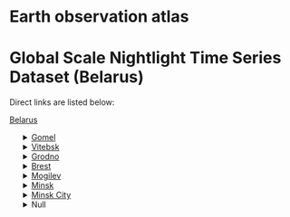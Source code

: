 # Earth observation atlas
 # Global Scale Nightlight Time Series Dataset (Belarus)
Direct links are listed below:

<a href="https://eoatlas-nightlight.s3.amazonaws.com/eoatlas-monthly-nightlight-00017.csv">Belarus</a>
<ul>
<details>
<summary><a href="https://eoatlas-nightlight.s3.amazonaws.com/eoatlas-monthly-nightlight-00514.csv">Gomel</a></summary>
<ul>
<ol>
<li><a href="https://eoatlas-nightlight.s3.amazonaws.com/eoatlas-monthly-nightlight-09664.csv">Zhlobin</a></li><li><a href="https://eoatlas-nightlight.s3.amazonaws.com/eoatlas-monthly-nightlight-09687.csv">Lyelchytsy</a></li><li><a href="https://eoatlas-nightlight.s3.amazonaws.com/eoatlas-monthly-nightlight-09688.csv">Zhytkavichy</a></li><li><a href="https://eoatlas-nightlight.s3.amazonaws.com/eoatlas-monthly-nightlight-09689.csv">Akciabrski</a></li><li><a href="https://eoatlas-nightlight.s3.amazonaws.com/eoatlas-monthly-nightlight-09690.csv">Pyetrykaw</a></li><li><a href="https://eoatlas-nightlight.s3.amazonaws.com/eoatlas-monthly-nightlight-09691.csv">Vietka</a></li><li><a href="https://eoatlas-nightlight.s3.amazonaws.com/eoatlas-monthly-nightlight-09692.csv">Dobrush</a></li><li><a href="https://eoatlas-nightlight.s3.amazonaws.com/eoatlas-monthly-nightlight-09693.csv">Gomel</a></li><li><a href="https://eoatlas-nightlight.s3.amazonaws.com/eoatlas-monthly-nightlight-09694.csv">Chachersk</a></li><li><a href="https://eoatlas-nightlight.s3.amazonaws.com/eoatlas-monthly-nightlight-09695.csv">Karma</a></li><li><a href="https://eoatlas-nightlight.s3.amazonaws.com/eoatlas-monthly-nightlight-09696.csv">Rahachow</a></li><li><a href="https://eoatlas-nightlight.s3.amazonaws.com/eoatlas-monthly-nightlight-09697.csv">Buda-Kashalyova</a></li><li><a href="https://eoatlas-nightlight.s3.amazonaws.com/eoatlas-monthly-nightlight-09698.csv">Naroulia</a></li><li><a href="https://eoatlas-nightlight.s3.amazonaws.com/eoatlas-monthly-nightlight-09699.csv">Mazyr</a></li><li><a href="https://eoatlas-nightlight.s3.amazonaws.com/eoatlas-monthly-nightlight-09700.csv">Rechytsa</a></li><li><a href="https://eoatlas-nightlight.s3.amazonaws.com/eoatlas-monthly-nightlight-09701.csv">Svietlahorsk</a></li><li><a href="https://eoatlas-nightlight.s3.amazonaws.com/eoatlas-monthly-nightlight-09702.csv">Brahin</a></li><li><a href="https://eoatlas-nightlight.s3.amazonaws.com/eoatlas-monthly-nightlight-09703.csv">Yelʹsk</a></li><li><a href="https://eoatlas-nightlight.s3.amazonaws.com/eoatlas-monthly-nightlight-09704.csv">Kalinkavichy</a></li><li><a href="https://eoatlas-nightlight.s3.amazonaws.com/eoatlas-monthly-nightlight-09705.csv">Khoiniki</a></li><li><a href="https://eoatlas-nightlight.s3.amazonaws.com/eoatlas-monthly-nightlight-09706.csv">Loyew</a></li></ul>
</ol>
</details>
<details>
<summary><a href="https://eoatlas-nightlight.s3.amazonaws.com/eoatlas-monthly-nightlight-00515.csv">Vitebsk</a></summary>
<ul>
<ol>
</ul>
</ol>
</details>
<details>
<summary><a href="https://eoatlas-nightlight.s3.amazonaws.com/eoatlas-monthly-nightlight-00516.csv">Grodno</a></summary>
<ul>
<ol>
</ul>
</ol>
</details>
<details>
<summary><a href="https://eoatlas-nightlight.s3.amazonaws.com/eoatlas-monthly-nightlight-00517.csv">Brest</a></summary>
<ul>
<ol>
<li><a href="https://eoatlas-nightlight.s3.amazonaws.com/eoatlas-monthly-nightlight-09667.csv">Brest</a></li><li><a href="https://eoatlas-nightlight.s3.amazonaws.com/eoatlas-monthly-nightlight-09707.csv">Stolin</a></li><li><a href="https://eoatlas-nightlight.s3.amazonaws.com/eoatlas-monthly-nightlight-09708.csv">Luninets</a></li><li><a href="https://eoatlas-nightlight.s3.amazonaws.com/eoatlas-monthly-nightlight-09709.csv">Pinsk</a></li><li><a href="https://eoatlas-nightlight.s3.amazonaws.com/eoatlas-monthly-nightlight-09710.csv">Hantsavichy</a></li><li><a href="https://eoatlas-nightlight.s3.amazonaws.com/eoatlas-monthly-nightlight-09711.csv">Baranovichy</a></li><li><a href="https://eoatlas-nightlight.s3.amazonaws.com/eoatlas-monthly-nightlight-09712.csv">Byaroza</a></li><li><a href="https://eoatlas-nightlight.s3.amazonaws.com/eoatlas-monthly-nightlight-09713.csv">Drahichyn</a></li><li><a href="https://eoatlas-nightlight.s3.amazonaws.com/eoatlas-monthly-nightlight-09714.csv">Ivanava</a></li><li><a href="https://eoatlas-nightlight.s3.amazonaws.com/eoatlas-monthly-nightlight-09715.csv">Ivatsevichy</a></li><li><a href="https://eoatlas-nightlight.s3.amazonaws.com/eoatlas-monthly-nightlight-09716.csv">Kamenets</a></li><li><a href="https://eoatlas-nightlight.s3.amazonaws.com/eoatlas-monthly-nightlight-09717.csv">Kobryn</a></li><li><a href="https://eoatlas-nightlight.s3.amazonaws.com/eoatlas-monthly-nightlight-09718.csv">Lyakhavichy</a></li><li><a href="https://eoatlas-nightlight.s3.amazonaws.com/eoatlas-monthly-nightlight-09719.csv">Malaryta</a></li><li><a href="https://eoatlas-nightlight.s3.amazonaws.com/eoatlas-monthly-nightlight-09720.csv">Pruzhany</a></li><li><a href="https://eoatlas-nightlight.s3.amazonaws.com/eoatlas-monthly-nightlight-09721.csv">Zhabinka</a></li></ul>
</ol>
</details>
<details>
<summary><a href="https://eoatlas-nightlight.s3.amazonaws.com/eoatlas-monthly-nightlight-00518.csv">Mogilev</a></summary>
<ul>
<ol>
<li><a href="https://eoatlas-nightlight.s3.amazonaws.com/eoatlas-monthly-nightlight-09668.csv">Bykhaw</a></li><li><a href="https://eoatlas-nightlight.s3.amazonaws.com/eoatlas-monthly-nightlight-09722.csv">Khotsimsk</a></li><li><a href="https://eoatlas-nightlight.s3.amazonaws.com/eoatlas-monthly-nightlight-09723.csv">Kastsyukovichy</a></li><li><a href="https://eoatlas-nightlight.s3.amazonaws.com/eoatlas-monthly-nightlight-09724.csv">Krasnapolle</a></li><li><a href="https://eoatlas-nightlight.s3.amazonaws.com/eoatlas-monthly-nightlight-09725.csv">Klimavichy</a></li><li><a href="https://eoatlas-nightlight.s3.amazonaws.com/eoatlas-monthly-nightlight-09726.csv">Krychaw</a></li><li><a href="https://eoatlas-nightlight.s3.amazonaws.com/eoatlas-monthly-nightlight-09727.csv">Cherykaw</a></li><li><a href="https://eoatlas-nightlight.s3.amazonaws.com/eoatlas-monthly-nightlight-09728.csv">Mstsislaw</a></li><li><a href="https://eoatlas-nightlight.s3.amazonaws.com/eoatlas-monthly-nightlight-09729.csv">Slawharad</a></li><li><a href="https://eoatlas-nightlight.s3.amazonaws.com/eoatlas-monthly-nightlight-09730.csv">Horki</a></li><li><a href="https://eoatlas-nightlight.s3.amazonaws.com/eoatlas-monthly-nightlight-09731.csv">Shklow</a></li><li><a href="https://eoatlas-nightlight.s3.amazonaws.com/eoatlas-monthly-nightlight-09732.csv">Kruhlaye</a></li><li><a href="https://eoatlas-nightlight.s3.amazonaws.com/eoatlas-monthly-nightlight-09733.csv">Chavusy</a></li><li><a href="https://eoatlas-nightlight.s3.amazonaws.com/eoatlas-monthly-nightlight-09734.csv">Mogilev</a></li><li><a href="https://eoatlas-nightlight.s3.amazonaws.com/eoatlas-monthly-nightlight-09735.csv">Byalynichy</a></li><li><a href="https://eoatlas-nightlight.s3.amazonaws.com/eoatlas-monthly-nightlight-09736.csv">Hlusk</a></li><li><a href="https://eoatlas-nightlight.s3.amazonaws.com/eoatlas-monthly-nightlight-09737.csv">Babruysk</a></li><li><a href="https://eoatlas-nightlight.s3.amazonaws.com/eoatlas-monthly-nightlight-09738.csv">Asipovichy</a></li><li><a href="https://eoatlas-nightlight.s3.amazonaws.com/eoatlas-monthly-nightlight-09739.csv">Kirawsk</a></li><li><a href="https://eoatlas-nightlight.s3.amazonaws.com/eoatlas-monthly-nightlight-09740.csv">Klichaw</a></li></ul>
</ol>
</details>
<details>
<summary><a href="https://eoatlas-nightlight.s3.amazonaws.com/eoatlas-monthly-nightlight-00519.csv">Minsk</a></summary>
<ul>
<ol>
<li><a href="https://eoatlas-nightlight.s3.amazonaws.com/eoatlas-monthly-nightlight-09669.csv">Dzyarzhynsk</a></li><li><a href="https://eoatlas-nightlight.s3.amazonaws.com/eoatlas-monthly-nightlight-09761.csv">Myadzyel</a></li><li><a href="https://eoatlas-nightlight.s3.amazonaws.com/eoatlas-monthly-nightlight-09762.csv">Vileyka</a></li><li><a href="https://eoatlas-nightlight.s3.amazonaws.com/eoatlas-monthly-nightlight-09763.csv">Valozhyn</a></li><li><a href="https://eoatlas-nightlight.s3.amazonaws.com/eoatlas-monthly-nightlight-09764.csv">Maladzyechna</a></li><li><a href="https://eoatlas-nightlight.s3.amazonaws.com/eoatlas-monthly-nightlight-09765.csv">Barysaw</a></li><li><a href="https://eoatlas-nightlight.s3.amazonaws.com/eoatlas-monthly-nightlight-09766.csv">Byerazino</a></li><li><a href="https://eoatlas-nightlight.s3.amazonaws.com/eoatlas-monthly-nightlight-09767.csv">Chervyen</a></li><li><a href="https://eoatlas-nightlight.s3.amazonaws.com/eoatlas-monthly-nightlight-09768.csv">Kapyl</a></li><li><a href="https://eoatlas-nightlight.s3.amazonaws.com/eoatlas-monthly-nightlight-09769.csv">Kletsk</a></li><li><a href="https://eoatlas-nightlight.s3.amazonaws.com/eoatlas-monthly-nightlight-09770.csv">Krupki</a></li><li><a href="https://eoatlas-nightlight.s3.amazonaws.com/eoatlas-monthly-nightlight-09771.csv">Lahoysk</a></li><li><a href="https://eoatlas-nightlight.s3.amazonaws.com/eoatlas-monthly-nightlight-09772.csv">Lyuban</a></li><li><a href="https://eoatlas-nightlight.s3.amazonaws.com/eoatlas-monthly-nightlight-09773.csv">Minsk</a></li><li><a href="https://eoatlas-nightlight.s3.amazonaws.com/eoatlas-monthly-nightlight-09774.csv">Nyasvizh</a></li><li><a href="https://eoatlas-nightlight.s3.amazonaws.com/eoatlas-monthly-nightlight-09775.csv">Puchavičy</a></li><li><a href="https://eoatlas-nightlight.s3.amazonaws.com/eoatlas-monthly-nightlight-09776.csv">Slutsk</a></li><li><a href="https://eoatlas-nightlight.s3.amazonaws.com/eoatlas-monthly-nightlight-09777.csv">Smalyavichy</a></li><li><a href="https://eoatlas-nightlight.s3.amazonaws.com/eoatlas-monthly-nightlight-09778.csv">Staryya Darohi</a></li><li><a href="https://eoatlas-nightlight.s3.amazonaws.com/eoatlas-monthly-nightlight-09779.csv">Stowbtsy</a></li><li><a href="https://eoatlas-nightlight.s3.amazonaws.com/eoatlas-monthly-nightlight-09780.csv">Uzda</a></li><li><a href="https://eoatlas-nightlight.s3.amazonaws.com/eoatlas-monthly-nightlight-09781.csv">Salihorsk</a></li></ul>
</ol>
</details>
<details>
<summary><a href="https://eoatlas-nightlight.s3.amazonaws.com/eoatlas-monthly-nightlight-00520.csv">Minsk City</a></summary>
<ul>
<ol>
<li><a href="https://eoatlas-nightlight.s3.amazonaws.com/eoatlas-monthly-nightlight-09670.csv">Minsk City</a></li></ul>
</ol>
</details>
<details>
<summary>Null</summary>
<ul>
<ol>
<li><a href="https://eoatlas-nightlight.s3.amazonaws.com/eoatlas-monthly-nightlight-09665.csv">Vitebsk</a></li><li><a href="https://eoatlas-nightlight.s3.amazonaws.com/eoatlas-monthly-nightlight-09666.csv">Grodno</a></li><li><a href="https://eoatlas-nightlight.s3.amazonaws.com/eoatlas-monthly-nightlight-09671.csv">Astravyets</a></li><li><a href="https://eoatlas-nightlight.s3.amazonaws.com/eoatlas-monthly-nightlight-09672.csv">Smarhon</a></li><li><a href="https://eoatlas-nightlight.s3.amazonaws.com/eoatlas-monthly-nightlight-09673.csv">Ashmyany</a></li><li><a href="https://eoatlas-nightlight.s3.amazonaws.com/eoatlas-monthly-nightlight-09674.csv">Voranava</a></li><li><a href="https://eoatlas-nightlight.s3.amazonaws.com/eoatlas-monthly-nightlight-09675.csv">Iwye</a></li><li><a href="https://eoatlas-nightlight.s3.amazonaws.com/eoatlas-monthly-nightlight-09676.csv">Karelichy</a></li><li><a href="https://eoatlas-nightlight.s3.amazonaws.com/eoatlas-monthly-nightlight-09677.csv">Novogrudok</a></li><li><a href="https://eoatlas-nightlight.s3.amazonaws.com/eoatlas-monthly-nightlight-09678.csv">Lida</a></li><li><a href="https://eoatlas-nightlight.s3.amazonaws.com/eoatlas-monthly-nightlight-09679.csv">Dzyatlava</a></li><li><a href="https://eoatlas-nightlight.s3.amazonaws.com/eoatlas-monthly-nightlight-09680.csv">Slonim</a></li><li><a href="https://eoatlas-nightlight.s3.amazonaws.com/eoatlas-monthly-nightlight-09681.csv">Zel'va</a></li><li><a href="https://eoatlas-nightlight.s3.amazonaws.com/eoatlas-monthly-nightlight-09682.csv">Svislach</a></li><li><a href="https://eoatlas-nightlight.s3.amazonaws.com/eoatlas-monthly-nightlight-09683.csv">Vawkavysk</a></li><li><a href="https://eoatlas-nightlight.s3.amazonaws.com/eoatlas-monthly-nightlight-09684.csv">Byerastavitsa</a></li><li><a href="https://eoatlas-nightlight.s3.amazonaws.com/eoatlas-monthly-nightlight-09685.csv">Masty</a></li><li><a href="https://eoatlas-nightlight.s3.amazonaws.com/eoatlas-monthly-nightlight-09686.csv">Shchuchyn</a></li><li><a href="https://eoatlas-nightlight.s3.amazonaws.com/eoatlas-monthly-nightlight-09741.csv">Beshankovichy</a></li><li><a href="https://eoatlas-nightlight.s3.amazonaws.com/eoatlas-monthly-nightlight-09742.csv">Braslaw</a></li><li><a href="https://eoatlas-nightlight.s3.amazonaws.com/eoatlas-monthly-nightlight-09743.csv">Chashniki</a></li><li><a href="https://eoatlas-nightlight.s3.amazonaws.com/eoatlas-monthly-nightlight-09744.csv">Dokshytsy</a></li><li><a href="https://eoatlas-nightlight.s3.amazonaws.com/eoatlas-monthly-nightlight-09745.csv">Dubrowna</a></li><li><a href="https://eoatlas-nightlight.s3.amazonaws.com/eoatlas-monthly-nightlight-09746.csv">Haradok</a></li><li><a href="https://eoatlas-nightlight.s3.amazonaws.com/eoatlas-monthly-nightlight-09747.csv">Hlybokaye</a></li><li><a href="https://eoatlas-nightlight.s3.amazonaws.com/eoatlas-monthly-nightlight-09748.csv">Lyepyel</a></li><li><a href="https://eoatlas-nightlight.s3.amazonaws.com/eoatlas-monthly-nightlight-09749.csv">Liozna</a></li><li><a href="https://eoatlas-nightlight.s3.amazonaws.com/eoatlas-monthly-nightlight-09750.csv">Miory</a></li><li><a href="https://eoatlas-nightlight.s3.amazonaws.com/eoatlas-monthly-nightlight-09751.csv">Orsha</a></li><li><a href="https://eoatlas-nightlight.s3.amazonaws.com/eoatlas-monthly-nightlight-09752.csv">Pastavy</a></li><li><a href="https://eoatlas-nightlight.s3.amazonaws.com/eoatlas-monthly-nightlight-09753.csv">Polotsk</a></li><li><a href="https://eoatlas-nightlight.s3.amazonaws.com/eoatlas-monthly-nightlight-09754.csv">Rasony</a></li><li><a href="https://eoatlas-nightlight.s3.amazonaws.com/eoatlas-monthly-nightlight-09755.csv">Sharkawshchyna</a></li><li><a href="https://eoatlas-nightlight.s3.amazonaws.com/eoatlas-monthly-nightlight-09756.csv">Shumilina</a></li><li><a href="https://eoatlas-nightlight.s3.amazonaws.com/eoatlas-monthly-nightlight-09757.csv">Syanno</a></li><li><a href="https://eoatlas-nightlight.s3.amazonaws.com/eoatlas-monthly-nightlight-09758.csv">Talachyn</a></li><li><a href="https://eoatlas-nightlight.s3.amazonaws.com/eoatlas-monthly-nightlight-09759.csv">Ushachy</a></li><li><a href="https://eoatlas-nightlight.s3.amazonaws.com/eoatlas-monthly-nightlight-09760.csv">Verkhnyadzvinsk</a></li></ul>
</ol>
</details>
